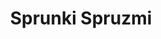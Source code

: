 ---
slug: sprunki-spruzmi-2569
title: Sprunki Spruzmi
description: "Sprunki Spruzmi is an exciting online game. Play for free directly in your browser!"
icon: /images/popular_mods/Sprunki Spruzmi.png
url: https://wowtbc.net/sprunkin/sprunki-spruzmi/index.html
previewImage: /images/popular_mods/Sprunki Spruzmi.png
type: popular mods

# SEO配置
seo:
  title: "Sprunki Spruzmi - Play Free Online Game | Fun Browser Games"
  description: "Sprunki Spruzmi - Play this fun online game for free in your browser. No download required!"
  ogImage: "/images/popular_mods/Sprunki Spruzmi.png"
  keywords: "sprunki-spruzmi-2569, online game, browser game, free game, popular mods game, play online"

videoUrls:
  - https://www.youtube.com/embed/example1
  - https://www.youtube.com/embed/example2

whyPlay:
  title: "Why Play Sprunki Spruzmi?"
  items:
    - "Immersive Gameplay: Sprunki Spruzmi offers an engaging and immersive gaming experience that will keep you entertained for hours"
    - "Challenging Levels: Test your skills with increasingly difficult challenges and obstacles"
    - "Beautiful Graphics: Enjoy stunning visuals and smooth animations that bring the game world to life"
    - "Regular Updates: New content and features are added regularly to keep the game fresh and exciting"
    - "Free to Play: Experience all the fun without spending a penny"
    - "Community Features: Connect with other players, share strategies, and compete for high scores"
    - "Cross-Platform: Play on any device with a web browser, no downloads required"

features:
  title: "Key Features of Sprunki Spruzmi"
  image: "/images/popular_mods/Sprunki Spruzmi.png"
  items:
    - "Intuitive Controls: Easy to learn controls make Sprunki Spruzmi accessible for players of all skill levels"
    - "Multiple Game Modes: Enjoy various gameplay options that provide different challenges and experiences"
    - "Character Customization: Personalize your gaming experience with unique characters and items"
    - "Achievement System: Complete special tasks to earn rewards and recognition"
    - "Leaderboards: Compete with players worldwide and see who can achieve the highest scores"

characteristics:
  title: "Game Characteristics"
  image: "/images/popular_mods/Sprunki Spruzmi.png"
  items:
    - "Genre: Popular mods game with elements of strategy and skill"
    - "Difficulty: Suitable for both casual gamers and those seeking a challenge"
    - "Play Time: Quick sessions or extended gameplay, depending on your preference"
    - "Art Style: Vibrant and engaging visuals that enhance the gaming experience"
    - "Sound Design: Immersive audio that complements the gameplay perfectly"

info: "Sprunki Spruzmi is an exciting online game that offers players a unique and engaging gaming experience. With its intuitive controls, stunning visuals, and challenging gameplay, Sprunki Spruzmi provides hours of entertainment for players of all ages and skill levels. Whether you're looking for a quick gaming session during a break or an extended play session, Sprunki Spruzmi delivers an immersive experience that will keep you coming back for more. The game features multiple levels of increasing difficulty, ensuring that players are constantly challenged as they progress. With regular updates adding new content and features, Sprunki Spruzmi remains fresh and exciting, providing endless entertainment options for its growing community of players."

howToPlayIntro: "Welcome to Sprunki Spruzmi! This guide will walk you through the basics and help you master the game. Whether you're a beginner or looking to improve your skills, these tips and instructions will enhance your gaming experience."

howToPlaySteps:
  - title: "Getting Started"
    description: "Begin your Sprunki Spruzmi adventure by familiarizing yourself with the controls. Use your keyboard or mouse to navigate through the game interface. The tutorial will guide you through the basic mechanics and help you understand the objectives."
  - title: "Understanding the Objectives"
    description: "In Sprunki Spruzmi, your main goal is to progress through levels by completing specific objectives. Each level presents unique challenges that require different strategies and approaches."
  - title: "Mastering the Controls"
    description: "Practice using the controls to improve your precision and reaction time. Sprunki Spruzmi requires quick reflexes and strategic thinking to overcome obstacles and defeat opponents."
  - title: "Utilizing Power-ups"
    description: "Collect power-ups throughout the game to enhance your abilities and overcome difficult challenges. Each power-up offers unique advantages that can be crucial for success."
  - title: "Developing Strategies"
    description: "As you progress in Sprunki Spruzmi, develop effective strategies for different scenarios. Analyze patterns, anticipate challenges, and adapt your approach to maximize your performance."

faq:
  title: "Frequently Asked Questions about Sprunki Spruzmi"
  items:
    - question: "Is Sprunki Spruzmi free to play?"
      answer: "Yes, Sprunki Spruzmi is completely free to play directly in your web browser. No downloads or purchases are required to enjoy the full game experience."
    - question: "Can I play Sprunki Spruzmi on mobile devices?"
      answer: "Yes, Sprunki Spruzmi is optimized for both desktop and mobile play. You can enjoy the game on any device with a web browser and internet connection."
    - question: "Are there any in-game purchases?"
      answer: "While Sprunki Spruzmi is free to play, there may be optional in-game purchases available for cosmetic items or additional features that don't affect core gameplay."
    - question: "How often is Sprunki Spruzmi updated?"
      answer: "The developers regularly update Sprunki Spruzmi with new content, features, and improvements based on player feedback and game performance."
    - question: "Can I play Sprunki Spruzmi offline?"
      answer: "Currently, Sprunki Spruzmi requires an internet connection to play as it's a browser-based online game."
    - question: "Is Sprunki Spruzmi suitable for children?"
      answer: "Yes, Sprunki Spruzmi is designed to be family-friendly and suitable for players of all ages."
    - question: "How do I report bugs or issues?"
      answer: "If you encounter any problems while playing Sprunki Spruzmi, you can report them through the game's support page or contact the developers directly through their website."
    - question: "Still Have Questions?"
      answer: "If you have additional questions about Sprunki Spruzmi that aren't covered in this FAQ, please visit our support center or contact our customer service team for assistance."
---